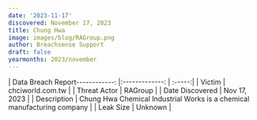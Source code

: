 ```yaml
---
date: '2023-11-17'
discovered: November 17, 2023
title: Chung Hwa
image: images/blog/RAGroup.png
author: Breachsense Support
draft: false
yearmonths: 2023/november
---
```


| Data Breach Report------------:     |:-------------:    | :-----:|
| Victim      | chciworld.com.tw      | 
| Threat Actor      | RAGroup      | 
| Date Discovered      | Nov 17, 2023      | 
| Description      | Chung Hwa Chemical Industrial Works is a chemical manufacturing company      | 
| Leak Size      | Unknown      | 

